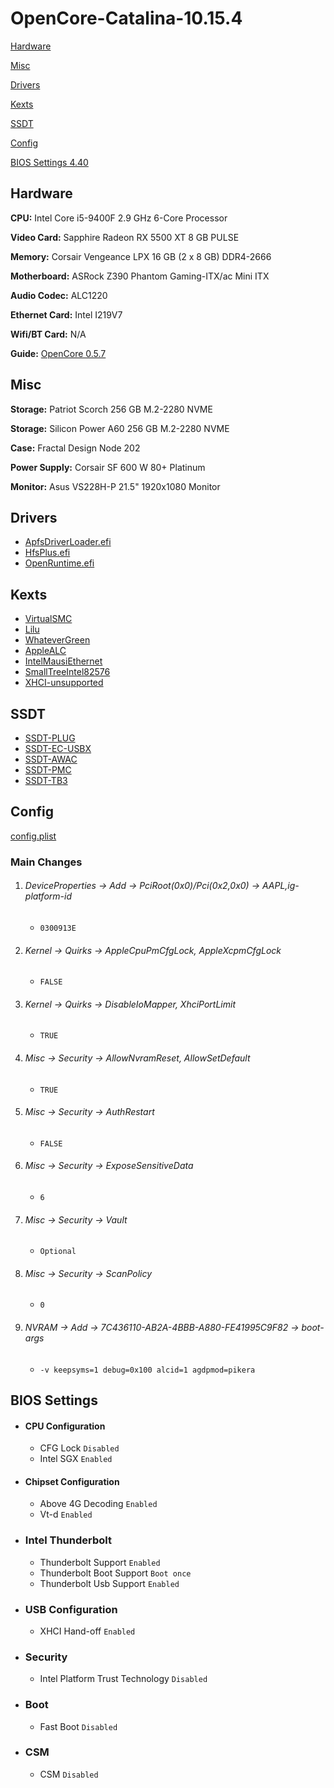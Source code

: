 # OpenCore-Catalina-10.15.4

[Hardware](README.md#Hardware)

[Misc](README.md#Misc)

[Drivers](README.md#Drivers)

[Kexts](README.md#Kexts)

[SSDT](README.md#SSDT)

[Config](README.md#Config)

[BIOS Settings 4.40](README.md#BIOS-Settings)

## Hardware

**CPU:** Intel Core i5-9400F 2.9 GHz 6-Core Processor

**Video Card:** Sapphire Radeon RX 5500 XT 8 GB PULSE

**Memory:** Corsair Vengeance LPX 16 GB (2 x 8 GB) DDR4-2666

**Motherboard:** ASRock Z390 Phantom Gaming-ITX/ac Mini ITX 

**Audio Codec:** ALC1220

**Ethernet Card:** Intel I219V7

**Wifi/BT Card:** N/A

**Guide:** [OpenCore 0.5.7](https://dortania.github.io/OpenCore-Desktop-Guide/)

## Misc

**Storage:** Patriot Scorch 256 GB M.2-2280 NVME

**Storage:** Silicon Power A60 256 GB M.2-2280 NVME

**Case:** Fractal Design Node 202

**Power Supply:** Corsair SF 600 W 80+ Platinum

**Monitor:** Asus VS228H-P 21.5" 1920x1080 Monitor

## Drivers

- [ApfsDriverLoader.efi](https://github.com/acidanthera/AppleSupportPkg/releases)
- [HfsPlus.efi](https://github.com/acidanthera/OcBinaryData/blob/master/Drivers/HfsPlus.efi)
- [OpenRuntime.efi](https://github.com/acidanthera/OpenCorePkg/releases)

## Kexts

- [VirtualSMC](https://github.com/acidanthera/VirtualSMC/releases)
- [Lilu](https://github.com/vit9696/Lilu/releases)
- [WhateverGreen](https://github.com/acidanthera/WhateverGreen/releases)
- [AppleALC](https://github.com/vit9696/AppleALC/releases)
- [IntelMausiEthernet](https://github.com/Mieze/IntelMausiEthernet)
- [SmallTreeIntel82576](https://github.com/khronokernel/SmallTree-I211-AT-patch/releases)
- [XHCI-unsupported](https://github.com/RehabMan/OS-X-USB-Inject-All)

## SSDT

- [SSDT-PLUG](https://github.com/acidanthera/OpenCorePkg/blob/master/Docs/AcpiSamples/SSDT-PLUG.dsl)
- [SSDT-EC-USBX](https://github.com/acidanthera/OpenCorePkg/blob/master/Docs/AcpiSamples/SSDT-EC-USBX.dsl)
- [SSDT-AWAC](https://github.com/acidanthera/OpenCorePkg/blob/master/Docs/AcpiSamples/SSDT-AWAC.dsl)
- [SSDT-PMC](https://github.com/acidanthera/OpenCorePkg/blob/master/Docs/AcpiSamples/SSDT-PMC.dsl)
- [SSDT-TB3](SSDT-Z390-ASRock-ITX-AR-TB3-V8.aml)

## Config

[config.plist](SanityCheck.md)

### Main Changes

1. ###### DeviceProperties -> Add -> PciRoot(0x0)/Pci(0x2,0x0) -> AAPL,ig-platform-id

   - `0300913E`

2. ###### Kernel -> Quirks -> AppleCpuPmCfgLock, AppleXcpmCfgLock

   - `FALSE`

3. ###### Kernel -> Quirks -> DisableIoMapper, XhciPortLimit

   - `TRUE`

4. ###### Misc -> Security -> AllowNvramReset, AllowSetDefault

   - `TRUE`

5. ###### Misc -> Security -> AuthRestart

   - `FALSE`

6. ###### Misc -> Security -> ExposeSensitiveData

   - `6`

7. ###### Misc -> Security -> Vault

   - `Optional`

8. ###### Misc -> Security -> ScanPolicy

   - `0`

9. ###### NVRAM -> Add -> 7C436110-AB2A-4BBB-A880-FE41995C9F82 -> boot-args

   - `-v keepsyms=1 debug=0x100 alcid=1 agdpmod=pikera`

## BIOS Settings

- #### CPU Configuration

  - CFG Lock `Disabled`
  - Intel SGX `Enabled`

- #### Chipset Configuration

  - Above 4G Decoding `Enabled`
  - Vt-d `Enabled`

- ### Intel Thunderbolt

  - Thunderbolt Support `Enabled`
  - Thunderbolt Boot Support `Boot once`
  - Thunderbolt Usb Support `Enabled`

- ### USB Configuration

  - XHCI Hand-off `Enabled`

- ### Security

  - Intel Platform Trust Technology `Disabled`

- ### Boot

  - Fast Boot `Disabled`

- ### CSM

  - CSM `Disabled`
